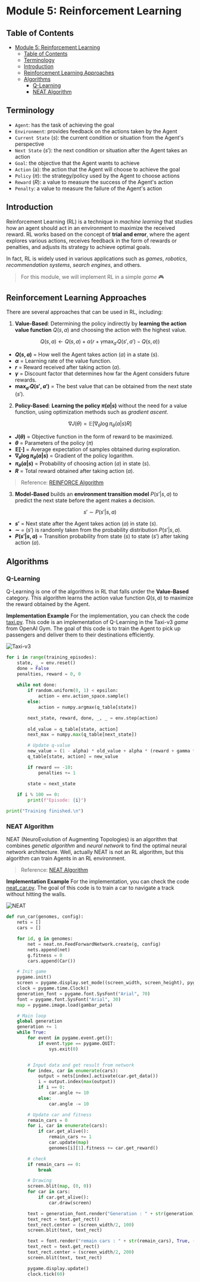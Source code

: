 # Module 5: Reinforcement Learning

## Table of Contents
- [Module 5: Reinforcement Learning](#module-5-reinforcement-learning)
    - [Table of Contents](#table-of-contents)
    - [Terminology](#terminology)
    - [Introduction](#introduction)
    - [Reinforcement Learning Approaches](#reinforcement-learning-approaches)
    - [Algorithms](#algorithms)
        - [Q-Learning](#q-learning)
        - [NEAT Algorithm](#neat-algorithm)


## Terminology
- `Agent`: has the task of achieving the goal
- `Environment`: provides feedback on the actions taken by the Agent
- `Current State` ($s$): the current condition or situation from the Agent's perspective
- `Next State` ($s'$): the next condition or situation after the Agent takes an action
- `Goal`: the objective that the Agent wants to achieve
- `Action` (a): the action that the Agent will choose to achieve the goal
- `Policy` ($\pi$): the strategy/policy used by the Agent to choose actions
- `Reward` ($R$): a value to measure the success of the Agent's action
- `Penalty`: a value to measure the failure of the Agent's action

## Introduction
Reinforcement Learning (RL) is a technique in *machine learning* that studies how an agent should act in an environment to maximize the received reward. RL works based on the concept of **trial and error**, where the agent explores various actions, receives feedback in the form of rewards or penalties, and adjusts its strategy to achieve optimal goals.

In fact, RL is widely used in various applications such as *games*, *robotics*, *recommendation systems*, *search engines*, and others.

> For this module, we will implement RL in a simple *game* 🎮

## Reinforcement Learning Approaches
There are several approaches that can be used in RL, including:
1. **Value-Based**: Determining the policy indirectly by **learning the action value function** $Q(s, a)$ and choosing the action with the highest value.

$$
Q(s, a) \leftarrow Q(s, a) + \alpha \left( r + \gamma \max_{a'} Q(s', a') - Q(s, a) \right)
$$

- **$Q(s, a)$** = How well the Agent takes action ($a$) in a state ($s$).  
- **$\alpha$** = Learning rate of the value function.
- **$r$** = Reward received after taking action ($a$).  
- **$\gamma$** = Discount factor that determines how far the Agent considers future rewards.  
- **$\max_{a'} Q(s', a')$** = The best value that can be obtained from the next state ($s'$).  

2. **Policy-Based**: **Learning the policy $\pi(a | s)$** without the need for a value function, using optimization methods such as *gradient ascent*.  

$$
\nabla J(\theta) = \mathbb{E} \left[ \nabla_{\theta} \log \pi_{\theta} (a | s) R \right]
$$

- **$J(\theta)$** = Objective function in the form of reward to be maximized.  
- **$\theta$** = Parameters of the policy ($\pi$)  
- **$\mathbb{E} [\cdot]$** = Average expectation of samples obtained during exploration.
- **$\nabla_{\theta} \log \pi_{\theta} (a | s)$** = Gradient of the policy logarithm.
- **$\pi_{\theta} (a | s)$** = Probability of choosing action ($a$) in state ($s$).  
- **$R$** = Total reward obtained after taking action ($a$). 

> Reference: [REINFORCE Algorithm](https://medium.com/intro-to-artificial-intelligence/reinforce-a-policy-gradient-based-reinforcement-learning-algorithm-84bde440c816)

3. **Model-Based** builds an **environment transition model** $P(s' | s, a)$ to predict the next state before the agent makes a decision.

$$
s' \sim P(s' | s, a)
$$

- **$s'$** = Next state after the Agent takes action ($a$) in state ($s$).  
- **$\sim$** = ($s'$) is randomly taken from the probability distribution $P(s' | s, a)$.  
- **$P(s' | s, a)$** = Transition probability from state ($s$) to state ($s'$) after taking action ($a$).  

## Algorithms
### Q-Learning
Q-Learning is one of the algorithms in RL that falls under the **Value-Based** category. This algorithm learns the action value function $Q(s, a)$ to maximize the reward obtained by the Agent.

**Implementation Example**
For the implementation, you can check the code [taxi.py](/Modul%205/Q_Learning/taxi.py). This code is an implementation of Q-Learning in the Taxi-v3 *game* from OpenAI Gym. The goal of this code is to train the Agent to pick up passengers and deliver them to their destinations efficiently.

![Taxi-v3](/Modul%205/assets/taxi_image.png)

```python
for i in range(training_episodes):
    state, _ = env.reset()
    done = False
    penalties, reward = 0, 0
    
    while not done:
        if random.uniform(0, 1) < epsilon:
            action = env.action_space.sample()
        else:
            action = numpy.argmax(q_table[state])

        next_state, reward, done, _, _ = env.step(action) 
        
        old_value = q_table[state, action]
        next_max = numpy.max(q_table[next_state])

        # Update q-value
        new_value = (1 - alpha) * old_value + alpha * (reward + gamma * next_max) # According to Q-Learning formula
        q_table[state, action] = new_value

        if reward == -10:
            penalties += 1

        state = next_state
        
    if i % 100 == 0:
        print(f"Episode: {i}")

print("Training finished.\n")
```

### NEAT Algorithm
NEAT (NeuroEvolution of Augmenting Topologies) is an algorithm that combines *genetic algorithm* and *neural network* to find the optimal neural network architecture. Well, actually NEAT is not an RL algorithm, but this algorithm can train Agents in an RL environment.

> Reference: [NEAT Algorithm](https://nn.cs.utexas.edu/downloads/papers/stanley.ec02.pdf)

**Implementation Example**
For the implementation, you can check the code [neat_car.py](/Modul%205/NEAT/neat_car.py). The goal of this code is to train a car to navigate a track without hitting the walls.

![NEAT](/Modul%205/assets/neat_car_image.png)

```python
def run_car(genomes, config):
    nets = []
    cars = []

    for id, g in genomes:
        net = neat.nn.FeedForwardNetwork.create(g, config)
        nets.append(net)
        g.fitness = 0
        cars.append(Car())

    # Init game
    pygame.init()
    screen = pygame.display.set_mode((screen_width, screen_height), pygame.DOUBLEBUF)
    clock = pygame.time.Clock()
    generation_font = pygame.font.SysFont("Arial", 70)
    font = pygame.font.SysFont("Arial", 30)
    map = pygame.image.load(gambar_peta)

    # Main loop
    global generation
    generation += 1
    while True:
        for event in pygame.event.get():
            if event.type == pygame.QUIT:
                sys.exit(0)


        # Input data and get result from network
        for index, car in enumerate(cars):
            output = nets[index].activate(car.get_data())
            i = output.index(max(output))
            if i == 0:
                car.angle += 10
            else:
                car.angle -= 10

        # Update car and fitness
        remain_cars = 0
        for i, car in enumerate(cars):
            if car.get_alive():
                remain_cars += 1
                car.update(map)
                genomes[i][1].fitness += car.get_reward()

        # check
        if remain_cars == 0:
            break

        # Drawing
        screen.blit(map, (0, 0))
        for car in cars:
            if car.get_alive():
                car.draw(screen)

        text = generation_font.render("Generation : " + str(generation), True, (255, 255, 0))
        text_rect = text.get_rect()
        text_rect.center = (screen_width/2, 100)
        screen.blit(text, text_rect)

        text = font.render("remain cars : " + str(remain_cars), True, (0, 0, 0))
        text_rect = text.get_rect()
        text_rect.center = (screen_width/2, 200)
        screen.blit(text, text_rect)

        pygame.display.update()
        clock.tick(60)
```
